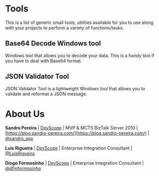 # Tools
This is a list of generic small tools, utilities available for you to use along with your projects to perform a variety of functions/tasks. 

## Base64 Decode Windows tool
Windows tool that allows you to decode your data. This is a handy tool if you have to deal with Base64 format.

## JSON Validator Tool
JSON Validator Tool is a lightweight Windows tool that allows you to validate and reformat a JSON message.

# About Us
**Sandro Pereira** | [DevScope](http://www.devscope.net/) | MVP & MCTS BizTalk Server 2010 | [https://blog.sandro-pereira.com/](https://blog.sandro-pereira.com/) | [@sandro_asp](https://twitter.com/sandro_asp)

**Luis Rigueira** | [DevScope](http://www.devscope.net/) | Enterprise Integration Consultant | [@LuisRigueira](https://twitter.com/LuisRigueira)

**Diogo Formosinho** | [DevScope](http://www.devscope.net/) | Enterprise Integration Consultant | [@dfmformosinho](https://twitter.com/dfmformosinho)